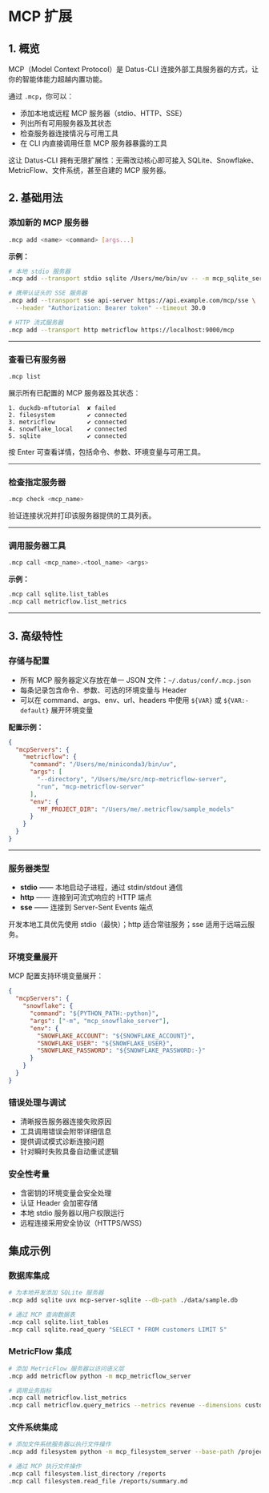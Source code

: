 # MCP 扩展

## 1. 概览

MCP（Model Context Protocol）是 Datus-CLI 连接外部工具服务器的方式，让你的智能体能力超越内置功能。

通过 `.mcp`，你可以：

- 添加本地或远程 MCP 服务器（stdio、HTTP、SSE）
- 列出所有可用服务器及其状态
- 检查服务器连接情况与可用工具
- 在 CLI 内直接调用任意 MCP 服务器暴露的工具

这让 Datus-CLI 拥有无限扩展性：无需改动核心即可接入 SQLite、Snowflake、MetricFlow、文件系统，甚至自建的 MCP 服务器。

## 2. 基础用法

### 添加新的 MCP 服务器

```bash
.mcp add <name> <command> [args...]
```

**示例：**

```bash
# 本地 stdio 服务器
.mcp add --transport stdio sqlite /Users/me/bin/uv -- -m mcp_sqlite_server

# 携带认证头的 SSE 服务器
.mcp add --transport sse api-server https://api.example.com/mcp/sse \
  --header "Authorization: Bearer token" --timeout 30.0

# HTTP 流式服务器
.mcp add --transport http metricflow https://localhost:9000/mcp
```

---

### 查看已有服务器

```bash
.mcp list
```

展示所有已配置的 MCP 服务器及其状态：

```
1. duckdb-mftutorial  ✘ failed
2. filesystem         ✔ connected
3. metricflow         ✔ connected
4. snowflake_local    ✔ connected
5. sqlite             ✔ connected
```

按 Enter 可查看详情，包括命令、参数、环境变量与可用工具。

---

### 检查指定服务器

```bash
.mcp check <mcp_name>
```

验证连接状况并打印该服务器提供的工具列表。

---

### 调用服务器工具

```bash
.mcp call <mcp_name>.<tool_name> <args>
```

**示例：**

```bash
.mcp call sqlite.list_tables
.mcp call metricflow.list_metrics
```

---

## 3. 高级特性

### 存储与配置

- 所有 MCP 服务器定义存放在单一 JSON 文件：`~/.datus/conf/.mcp.json`
- 每条记录包含命令、参数、可选的环境变量与 Header
- 可以在 command、args、env、url、headers 中使用 `${VAR}` 或 `${VAR:-default}` 展开环境变量

**配置示例：**

```json
{
  "mcpServers": {
    "metricflow": {
      "command": "/Users/me/miniconda3/bin/uv",
      "args": [
        "--directory", "/Users/me/src/mcp-metricflow-server",
        "run", "mcp-metricflow-server"
      ],
      "env": {
        "MF_PROJECT_DIR": "/Users/me/.metricflow/sample_models"
      }
    }
  }
}
```

---

### 服务器类型

- **stdio** —— 本地启动子进程，通过 stdin/stdout 通信
- **http** —— 连接到可流式响应的 HTTP 端点
- **sse** —— 连接到 Server-Sent Events 端点

开发本地工具优先使用 stdio（最快）；http 适合常驻服务；sse 适用于远端云服务。

### 环境变量展开

MCP 配置支持环境变量展开：

```json
{
  "mcpServers": {
    "snowflake": {
      "command": "${PYTHON_PATH:-python}",
      "args": ["-m", "mcp_snowflake_server"],
      "env": {
        "SNOWFLAKE_ACCOUNT": "${SNOWFLAKE_ACCOUNT}",
        "SNOWFLAKE_USER": "${SNOWFLAKE_USER}",
        "SNOWFLAKE_PASSWORD": "${SNOWFLAKE_PASSWORD:-}"
      }
    }
  }
}
```

### 错误处理与调试

- 清晰报告服务器连接失败原因
- 工具调用错误会附带详细信息
- 提供调试模式诊断连接问题
- 针对瞬时失败具备自动重试逻辑

### 安全性考量

- 含密钥的环境变量会安全处理
- 认证 Header 会加密存储
- 本地 stdio 服务器以用户权限运行
- 远程连接采用安全协议（HTTPS/WSS）

## 集成示例

### 数据库集成

```bash
# 为本地开发添加 SQLite 服务器
.mcp add sqlite uvx mcp-server-sqlite --db-path ./data/sample.db

# 通过 MCP 查询数据表
.mcp call sqlite.list_tables
.mcp call sqlite.read_query "SELECT * FROM customers LIMIT 5"
```

### MetricFlow 集成

```bash
# 添加 MetricFlow 服务器以访问语义层
.mcp add metricflow python -m mcp_metricflow_server

# 调用业务指标
.mcp call metricflow.list_metrics
.mcp call metricflow.query_metrics --metrics revenue --dimensions customer_segment
```

### 文件系统集成

```bash
# 添加文件系统服务器以执行文件操作
.mcp add filesystem python -m mcp_filesystem_server --base-path /project/data

# 通过 MCP 执行文件操作
.mcp call filesystem.list_directory /reports
.mcp call filesystem.read_file /reports/summary.md
```

